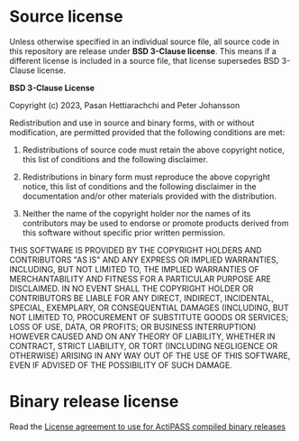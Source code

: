 # Source license

Unless otherwise specified in an individual source file, all source code in this repository are release under **BSD 3-Clause license**. This means if a different license is included in a source file, that license supersedes BSD 3-Clause license.

**BSD 3-Clause License**

Copyright (c) 2023, Pasan Hettiarachchi and Peter Johansson

Redistribution and use in source and binary forms, with or without
modification, are permitted provided that the following conditions are met:

1. Redistributions of source code must retain the above copyright notice, this
   list of conditions and the following disclaimer.

2. Redistributions in binary form must reproduce the above copyright notice,
   this list of conditions and the following disclaimer in the documentation
   and/or other materials provided with the distribution.

3. Neither the name of the copyright holder nor the names of its
   contributors may be used to endorse or promote products derived from
   this software without specific prior written permission.

THIS SOFTWARE IS PROVIDED BY THE COPYRIGHT HOLDERS AND CONTRIBUTORS "AS IS"
AND ANY EXPRESS OR IMPLIED WARRANTIES, INCLUDING, BUT NOT LIMITED TO, THE
IMPLIED WARRANTIES OF MERCHANTABILITY AND FITNESS FOR A PARTICULAR PURPOSE ARE
DISCLAIMED. IN NO EVENT SHALL THE COPYRIGHT HOLDER OR CONTRIBUTORS BE LIABLE
FOR ANY DIRECT, INDIRECT, INCIDENTAL, SPECIAL, EXEMPLARY, OR CONSEQUENTIAL
DAMAGES (INCLUDING, BUT NOT LIMITED TO, PROCUREMENT OF SUBSTITUTE GOODS OR
SERVICES; LOSS OF USE, DATA, OR PROFITS; OR BUSINESS INTERRUPTION) HOWEVER
CAUSED AND ON ANY THEORY OF LIABILITY, WHETHER IN CONTRACT, STRICT LIABILITY,
OR TORT (INCLUDING NEGLIGENCE OR OTHERWISE) ARISING IN ANY WAY OUT OF THE USE
OF THIS SOFTWARE, EVEN IF ADVISED OF THE POSSIBILITY OF SUCH DAMAGE.

# Binary release license

Read the [License agreement to use for ActiPASS compiled binary releases](https://github.com/Ergo-Tools/ActiPASS/wiki/License-agreement#license-and-usage-agreement) 
